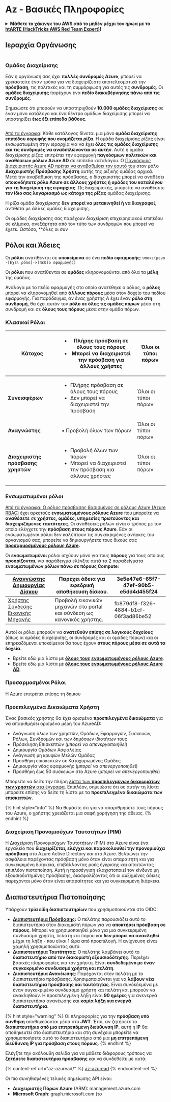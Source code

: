 # Az - Βασικές Πληροφορίες

<details>

<summary><strong>Μάθετε το χάκινγκ του AWS από το μηδέν μέχρι τον ήρωα με το</strong> <a href="https://training.hacktricks.xyz/courses/arte"><strong>htARTE (HackTricks AWS Red Team Expert)</strong></a><strong>!</strong></summary>

Άλλοι τρόποι για να υποστηρίξετε το HackTricks:

* Εάν θέλετε να δείτε την **εταιρεία σας να διαφημίζεται στο HackTricks** ή να **κατεβάσετε το HackTricks σε μορφή PDF** ελέγξτε τα [**ΣΧΕΔΙΑ ΣΥΝΔΡΟΜΗΣ**](https://github.com/sponsors/carlospolop)!
* Αποκτήστε το [**επίσημο PEASS & HackTricks swag**](https://peass.creator-spring.com)
* Ανακαλύψτε [**την Οικογένεια PEASS**](https://opensea.io/collection/the-peass-family), τη συλλογή μας από αποκλειστικά [**NFTs**](https://opensea.io/collection/the-peass-family)
* **Εγγραφείτε στη** 💬 [**ομάδα Discord**](https://discord.gg/hRep4RUj7f) ή στη [**ομάδα telegram**](https://t.me/peass) ή **ακολουθήστε** μας στο **Twitter** 🐦 [**@hacktricks_live**](https://twitter.com/hacktricks_live)**.**
* **Μοιραστείτε τα χάκινγκ κόλπα σας υποβάλλοντας PRs** στα [**HackTricks**](https://github.com/carlospolop/hacktricks) και [**HackTricks Cloud**](https://github.com/carlospolop/hacktricks-cloud) αποθετήρια του github.

</details>

## Ιεραρχία Οργάνωσης

<figure><img src="../../.gitbook/assets/image (62).png" alt=""><figcaption></figcaption></figure>

### Ομάδες Διαχείρισης

Εάν η οργάνωσή σας έχει **πολλές συνδρομές Azure**, μπορεί να χρειαστείτε έναν τρόπο για να διαχειρίζεστε αποτελεσματικά την **πρόσβαση**, τις πολιτικές και τη συμμόρφωση για αυτές τις **συνδρομές**. Οι **ομάδες διαχείρισης** παρέχουν ένα **πεδίο διακυβέρνησης πάνω από τις συνδρομές**.

Σημειώστε ότι μπορούν να υποστηριχθούν **10.000 ομάδες διαχείρισης** σε έναν μόνο κατάλογο και ένα δέντρο ομάδων διαχείρισης μπορεί να υποστηρίξει **έως έξι επίπεδα βάθους**.

<figure><img src="../../.gitbook/assets/image (76).png" alt=""><figcaption></figcaption></figure>

[Από τα έγγραφα](https://learn.microsoft.com/en-us/azure/governance/management-groups/overview#root-management-group-for-each-directory): Κάθε κατάλογος δίνεται μια μόνο **ομάδα διαχείρισης επιπέδου κορυφής που ονομάζεται ρίζα**. Η ομάδα διαχείρισης ρίζας είναι ενσωματωμένη στην ιεραρχία για να έχει **όλες τις ομάδες διαχείρισης και τις συνδρομές να αναδιπλώνονται σε αυτήν**. Αυτή η ομάδα διαχείρισης ρίζας επιτρέπει την εφαρμογή **παγκόσμιων πολιτικών και αναθέσεων ρόλων Azure AD** σε επίπεδο καταλόγου. Ο [Παγκόσμιος Διαχειριστής Azure AD πρέπει να αναβαθμίσει τον εαυτό του](https://learn.microsoft.com/en-us/azure/role-based-access-control/elevate-access-global-admin) στον ρόλο **Διαχειριστής Πρόσβασης Χρήστη** αυτής της ριζικής ομάδας αρχικά. Μετά την αναβάθμιση της πρόσβασης, ο διαχειριστής μπορεί να αναθέσει **οποιονδήποτε ρόλο Azure σε άλλους χρήστες ή ομάδες του καταλόγου για τη διαχείριση της ιεραρχίας**. Ως διαχειριστής, μπορείτε να αναθέσετε **τον ίδιο σας λογαριασμό ως κάτοχο της ρίζας** ομάδας διαχείρισης.

Η ρίζα ομάδα διαχείρισης **δεν μπορεί να μετακινηθεί ή να διαγραφεί**, αντίθετα με άλλες ομάδες διαχείρισης.

Οι ομάδες διαχείρισης σας παρέχουν διαχείριση επιχειρησιακού επιπέδου σε κλίμακα, ανεξάρτητα από τον τύπο των συνδρομών που μπορεί να έχετε. Ωστόσο, **όλες οι συν
## Ρόλοι και Άδειες

Οι **ρόλοι** ανατίθενται σε **υποκείμενα** σε ένα **πεδίο εφαρμογής**: `υποκείμενο -[Έχει ρόλο]->(πεδίο εφαρμογής)`

Οι **ρόλοι** που ανατίθενται σε **ομάδες** κληρονομούνται από όλα τα **μέλη** της ομάδας.

Ανάλογα με το πεδίο εφαρμογής στο οποίο ανατέθηκε ο ρόλος, ο **ρόλος** μπορεί να κληρονομηθεί από **άλλους πόρους** μέσα στον δοχείο του πεδίου εφαρμογής. Για παράδειγμα, αν ένας χρήστης Α έχει έναν **ρόλο στη συνδρομή**, θα έχει αυτόν τον **ρόλο σε όλες τις ομάδες πόρων** μέσα στη συνδρομή και σε **όλους τους πόρους** μέσα στην ομάδα πόρων.

### **Κλασικοί Ρόλοι**

| **Κάτοχος**                   | <ul><li>Πλήρης πρόσβαση σε όλους τους πόρους</li><li>Μπορεί να διαχειριστεί την πρόσβαση για άλλους χρήστες</li></ul> | Όλοι οι τύποι πόρων |
| ----------------------------- | ---------------------------------------------------------------------------------------- | ------------------ |
| **Συνεισφέρων**               | <ul><li>Πλήρης πρόσβαση σε όλους τους πόρους</li><li>Δεν μπορεί να διαχειριστεί την πρόσβαση</li></ul>              | Όλοι οι τύποι πόρων |
| **Αναγνώστης**                    | • Προβολή όλων των πόρων                                                                     | Όλοι οι τύποι πόρων |
| **Διαχειριστής πρόσβασης χρηστών** | <ul><li>Προβολή όλων των πόρων</li><li>Μπορεί να διαχειριστεί την πρόσβαση για άλλους χρήστες</li></ul>           | Όλοι οι τύποι πόρων |

### Ενσωματωμένοι ρόλοι

[Από τα έγγραφα: ](https://learn.microsoft.com/en-us/azure/role-based-access-control/built-in-roles)[Ο ρόλος πρόσβασης βασισμένος σε ρόλους Azure (Azure RBAC)](https://learn.microsoft.com/en-us/azure/role-based-access-control/overview) έχει αρκετούς **ενσωματωμένους ρόλους Azure** που μπορείτε να **αναθέσετε** σε **χρήστες, ομάδες, υπηρεσίες πρωτεύοντες και διαχειριζόμενες ταυτότητες**. Οι αναθέσεις ρόλων είναι ο τρόπος με τον οποίο ελέγχετε την **πρόσβαση στους πόρους Azure**. Εάν οι ενσωματωμένοι ρόλοι δεν καλύπτουν τις συγκεκριμένες ανάγκες του οργανισμού σας, μπορείτε να δημιουργήσετε τους δικούς σας [**προσαρμοσμένους ρόλους Azure**](https://learn.microsoft.com/en-us/azure/role-based-access-control/custom-roles)**.**

Οι **ενσωματωμένοι** ρόλοι ισχύουν μόνο για τους **πόρους** για τους οποίους **προορίζονται**, για παράδειγμα ελέγξτε αυτά τα 2 παραδείγματα **ενσωματωμένων ρόλων πάνω σε πόρους Compute**:

| [Αναγνώστης Δημιουργίας Δίσκου](https://learn.microsoft.com/en-us/azure/role-based-access-control/built-in-roles#disk-backup-reader)                 | Παρέχει άδεια για εφεδρική αποθήκευση δίσκου.      | 3e5e47e6-65f7-47ef-90b5-e5dd4d455f24 |
| ----------------------------------------------------------------------------------------------------------------------------------------- | ---------------------------------------------------------------- | ------------------------------------ |
| [Χρήστης Σύνδεσης Εικονικής Μηχανής](https://learn.microsoft.com/en-us/azure/role-based-access-control/built-in-roles#virtual-machine-user-login) | Προβολή εικονικών μηχανών στο portal και σύνδεση ως κανονικός χρήστης. | fb879df8-f326-4884-b1cf-06f3ad86be52 |

Αυτοί οι ρόλοι μπορούν να **ανατεθούν επίσης σε λογικούς δοχείους** (όπως οι ομάδες διαχείρισης, οι συνδρομές και οι ομάδες πόρων) και οι επηρεαζόμενοι υποκείμενοι θα τους έχουν **στους πόρους μέσα σε αυτά τα δοχεία**.

* Βρείτε εδώ μια λίστα με [**όλους τους ενσωματωμένους ρόλους Azure**](https://learn.microsoft.com/en-us/azure/role-based-access-control/built-in-roles).
* Βρείτε εδώ μια λίστα με [**όλους τους ενσωματωμένους ρόλους Azure AD**](https://learn.microsoft.com/en-us/azure/active-directory/roles/permissions-reference).

### Προσαρμοσμένοι Ρόλοι

Η Azure επιτρέπει επίσης τη δημιου
### Προεπιλεγμένα Δικαιώματα Χρήστη

Ένας βασικός χρήστης θα έχει ορισμένα **προεπιλεγμένα δικαιώματα** για να απαριθμήσει ορισμένα μέρη του AzureAD:

* Ανάγνωση όλων των χρηστών, Ομάδων, Εφαρμογών, Συσκευών, Ρόλων, Συνδρομών και των δημόσιων ιδιοτήτων τους
* Πρόσκληση Επισκεπτών (_μπορεί να απενεργοποιηθεί_)
* Δημιουργία Ομάδων Ασφαλείας
* Ανάγνωση μη κρυφών Μελών Ομάδας
* Προσθήκη επισκεπτών σε Κατοχυρωμένες Ομάδες
* Δημιουργία νέας εφαρμογής (_μπορεί να απενεργοποιηθεί_)
* Προσθήκη έως 50 συσκευών στο Azure (_μπορεί να απενεργοποιηθεί_)

Μπορείτε να δείτε την πλήρη [λίστα των **προεπιλεγμένων δικαιωμάτων των χρηστών** στα έγγραφα](https://learn.microsoft.com/en-us/azure/active-directory/fundamentals/users-default-permissions). Επιπλέον, σημειώστε ότι σε αυτήν τη λίστα μπορείτε επίσης να δείτε τη λίστα με τα **προεπιλεγμένα δικαιώματα των επισκεπτών**.

{% hint style="info" %}
Να θυμάστε ότι για να απαριθμήσετε τους πόρους του Azure, ο χρήστης χρειάζεται μια σαφή χορήγηση της άδειας.
{% endhint %}

### Διαχείριση Προνομιούχων Ταυτοτήτων (PIM)

Η Διαχείριση Προνομιούχων Ταυτοτήτων (PIM) στο Azure είναι ένα εργαλείο που **διαχειρίζεται, ελέγχει και παρακολουθεί την προνομιούχα πρόσβαση** στο Azure Active Directory και στο Azure. Βελτιώνει την ασφάλεια παρέχοντας πρόσβαση μόνο όταν είναι απαραίτητη και για συγκεκριμένη διάρκεια, επιβάλλοντας ροές έγκρισης και απαιτώντας επιπλέον πιστοποίηση. Αυτή η προσέγγιση ελαχιστοποιεί τον κίνδυνο μη εξουσιοδοτημένης πρόσβασης, διασφαλίζοντας ότι οι αυξημένες άδειες παρέχονται μόνο όταν είναι απαραίτητες και για συγκεκριμένη διάρκεια.

## Διαπιστευτήρια Πιστοποίησης

Υπάρχουν **τρία είδη διαπιστευτηρίων** που χρησιμοποιούνται στο OIDC:

* [**Διαπιστευτήρια Πρόσβασης**](https://learn.microsoft.com/en-us/azure/active-directory/develop/access-tokens)**:** Ο πελάτης παρουσιάζει αυτό το διαπιστευτήριο στον διακομιστή πόρων για να **αποκτήσει πρόσβαση σε πόρους**. Μπορεί να χρησιμοποιηθεί μόνο για μια συγκεκριμένη συνδυασμό χρήστη, πελάτη και πόρου και **δεν μπορεί να ανακληθεί** μέχρι τη λήξη - που είναι 1 ώρα από προεπιλογή. Η ανίχνευση είναι χαμηλή χρησιμοποιώντας αυτό.
* **Διαπιστευτήρια Ταυτότητας**: Ο πελάτης λαμβάνει αυτό το **διαπιστευτήριο από τον διακομιστή εξουσιοδότησης**. Περιέχει βασικές πληροφορίες για τον χρήστη. Είναι **συνδεδεμένο με έναν συγκεκριμένο συνδυασμό χρήστη και πελάτη**.
* **Διαπιστευτήρια Ανανέωσης**: Παρέχονται στον πελάτη με το διαπιστευτήριο πρόσβασης. Χρησιμοποιούνται για να **λάβουν νέα διαπιστευτήρια πρόσβασης και ταυτότητας**. Είναι συνδεδεμένα με έναν συγκεκριμένο συνδυασμό χρήστη και πελάτη και μπορούν να ανακληθούν. Η προεπιλεγμένη λήξη είναι **90 ημέρες** για ανενεργά διαπιστευτήρια ανανέωσης και **καμία λήξη για ενεργά διαπιστευτήρια**.

{% hint style="warning" %}
Οι πληροφορίες για την **πρόσβαση υπό συνθήκη** αποθηκεύονται μέσα στο **JWT**. Έτσι, αν ζητήσετε το **διαπιστευτήριο από μια επιτρεπόμενη διεύθυνση IP**, αυτή η **IP** θα αποθηκευτεί στο διαπιστευτήριο και στη συνέχεια μπορείτε να χρησιμοποιήσετε αυτό το διαπιστευτήριο από μια **μη επιτρεπόμενη διεύθυνση IP για πρόσβαση στους πόρους**.
{% endhint %}

Ελέγξτε την ακόλουθη σελίδα για να μάθετε διάφορους τρόπους να **ζητήσετε διαπιστευτήρια πρόσβασης** και να συνδεθείτε με αυτά:

{% content-ref url="az-azuread/" %}
[az-azuread](az-azuread/)
{% endcontent-ref %}

Οι πιο συνηθισμένες τελικές σημείωσης API είναι:

* **Διαχειριστής Πόρων Azure** (ARM): management.azure.com
* **Microsoft Graph**: graph.microsoft.com (το
